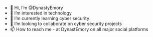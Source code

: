 - 👋 Hi, I’m @DynastyEmory
- 👀 I’m interested in technology
- 🌱 I’m currently learning cyber security
- 💞️ I’m looking to collaborate on cyber security projects
- 📫 How to reach me - at DynastEmory on all major social platforms

<!---
DynastyEmory/DynastyEmory is a ✨ special ✨ repository because its `README.md` (this file) appears on your GitHub profile.
You can click the Preview link to take a look at your changes.
--->
